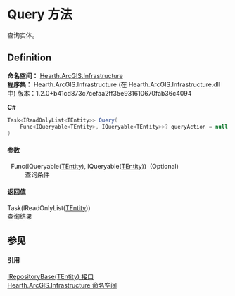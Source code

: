 # Query 方法


查询实体。



## Definition
**命名空间：** <a href="N_Hearth_ArcGIS_Infrastructure">Hearth.ArcGIS.Infrastructure</a>  
**程序集：** Hearth.ArcGIS.Infrastructure (在 Hearth.ArcGIS.Infrastructure.dll 中) 版本：1.2.0+b41cd873c7cefaa2ff35e931610670fab36c4094

**C#**
``` C#
Task<IReadOnlyList<TEntity>> Query(
	Func<IQueryable<TEntity>, IQueryable<TEntity>>? queryAction = null
)
```



#### 参数
<dl><dt>  Func(IQueryable(<a href="T_Hearth_ArcGIS_Infrastructure_IRepositoryBase_1">TEntity</a>), IQueryable(<a href="T_Hearth_ArcGIS_Infrastructure_IRepositoryBase_1">TEntity</a>))  (Optional)</dt><dd>查询条件</dd></dl>

#### 返回值
Task(IReadOnlyList(<a href="T_Hearth_ArcGIS_Infrastructure_IRepositoryBase_1">TEntity</a>))  
查询结果

## 参见


#### 引用
<a href="T_Hearth_ArcGIS_Infrastructure_IRepositoryBase_1">IRepositoryBase(TEntity) 接口</a>  
<a href="N_Hearth_ArcGIS_Infrastructure">Hearth.ArcGIS.Infrastructure 命名空间</a>  
